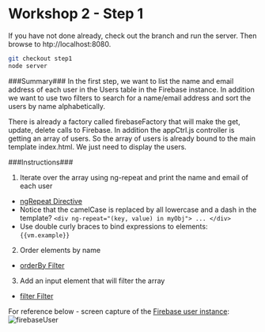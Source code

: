 # Workshop 2 - Step 1

If you have not done already, check out the branch and run the server. Then browse to htp://localhost:8080.

```bash
git checkout step1
node server
```

###Summary###
In the first step, we want to list the name and email address of each user in the Users table in the Firebase instance. In addition we want to use two filters to search for a name/email address and sort the users by name alphabetically.

There is already a factory called firebaseFactory that will make the get, update, delete calls to Firebase. In addition the appCtrl.js controller is getting an array of users. So the array of users is already bound to the main template index.html. We just need to display the users.

###Instructions###
1. Iterate over the array using ng-repeat and print the name and email of each user
 * [ngRepeat Directive](https://docs.angularjs.org/api/ng/directive/ngRepeat)
 * Notice that the camelCase is replaced by all lowercase and a dash in the template? ```<div ng-repeat="(key, value) in myObj"> ... </div>```
 * Use double curly braces to bind expressions to elements: ```{{vm.example}}```
2. Order elements by name
 * [orderBy Filter](https://docs.angularjs.org/api/ng/filter/orderBy)
3. Add an input element that will filter the array
 * [filter Filter](https://docs.angularjs.org/api/ng/filter/filter)

For reference below - screen capture of the [Firebase user instance](https://material-sandbox.firebaseio.com/user):
![firebaseUser](https://cloud.githubusercontent.com/assets/15114749/13079320/ac47b0f4-d491-11e5-8120-815aed232a6b.png)

